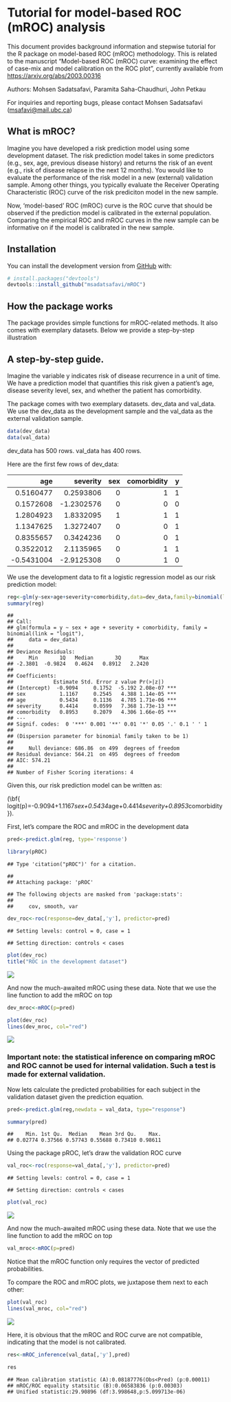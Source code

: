Tutorial for model-based ROC (mROC) analysis
================

This document provides background information and stepwise tutorial for
the R package on model-based ROC (mROC) methodology. This is related to
the manuscript “Model-based ROC (mROC) curve: examining the effect of
case-mix and model calibration on the ROC plot”, currently available
from <https://arxiv.org/abs/2003.00316>

Authors: Mohsen Sadatsafavi, Paramita Saha-Chaudhuri, John Petkau

For inquiries and reporting bugs, please contact Mohsen Sadatsafavi
(<msafavi@mail.ubc.ca>)

## What is mROC?

Imagine you have developed a risk prediction model using some
development dataset. The risk prediction model takes in some predictors
(e.g., sex, age, previous disease history) and returns the risk of an
event (e.g., risk of disease relapse in the next 12 months). You would
like to evaluate the performance of the risk model in a new (external)
validation sample. Among other things, you typically evaluate the
Receiver Operating Characteristic (ROC) curve of the risk prediciton
model in the new sample.

Now, ‘model-based’ ROC (mROC) curve is the ROC curve that should be
observed if the prediction model is calibrated in the external
population. Comparing the empirical ROC and mROC curves in the new
sample can be informative on if the model is calibrated in the new
sample.

## Installation

You can install the development version from
[GitHub](https://github.com/) with:

``` r
# install.packages("devtools")
devtools::install_github("msadatsafavi/mROC")
```

## How the package works

The package provides simple functions for mROC-related methods. It also
comes with exemplary datasets. Below we provide a step-by-step
illustration

## A step-by-step guide.

Imagine the variable y indicates risk of disease recurrence in a unit of
time. We have a prediction model that quantifies this risk given a
patient’s age, disease severity level, sex, and whether the patient has
comorbidity.

The package comes with two exemplary datasets. dev\_data and val\_data.
We use the dev\_data as the development sample and the val\_data as the
external validation sample.

``` r
data(dev_data)
data(val_data)
```

dev\_data has 500 rows. val\_data has 400 rows.

Here are the first few rows of dev\_data:

|         age |    severity | sex | comorbidity | y |
| ----------: | ----------: | --: | ----------: | -: |
|   0.5160477 |   0.2593806 |   0 |           1 | 1 |
|   0.1572608 | \-1.2302576 |   0 |           0 | 0 |
|   1.2804923 |   1.8332095 |   1 |           1 | 1 |
|   1.1347625 |   1.3272407 |   0 |           0 | 1 |
|   0.8355657 |   0.3424236 |   0 |           0 | 1 |
|   0.3522012 |   2.1135965 |   0 |           1 | 1 |
| \-0.5431004 | \-2.9125308 |   0 |           1 | 0 |

We use the development data to fit a logistic regression model as our
risk prediction model:

``` r
reg<-glm(y~sex+age+severity+comorbidity,data=dev_data,family=binomial(link="logit"))
summary(reg)
```

    ## 
    ## Call:
    ## glm(formula = y ~ sex + age + severity + comorbidity, family = binomial(link = "logit"), 
    ##     data = dev_data)
    ## 
    ## Deviance Residuals: 
    ##     Min       1Q   Median       3Q      Max  
    ## -2.3801  -0.9824   0.4624   0.8912   2.2420  
    ## 
    ## Coefficients:
    ##             Estimate Std. Error z value Pr(>|z|)    
    ## (Intercept)  -0.9094     0.1752  -5.192 2.08e-07 ***
    ## sex           1.1167     0.2545   4.388 1.14e-05 ***
    ## age           0.5434     0.1136   4.785 1.71e-06 ***
    ## severity      0.4414     0.0599   7.368 1.73e-13 ***
    ## comorbidity   0.8953     0.2079   4.306 1.66e-05 ***
    ## ---
    ## Signif. codes:  0 '***' 0.001 '**' 0.01 '*' 0.05 '.' 0.1 ' ' 1
    ## 
    ## (Dispersion parameter for binomial family taken to be 1)
    ## 
    ##     Null deviance: 686.86  on 499  degrees of freedom
    ## Residual deviance: 564.21  on 495  degrees of freedom
    ## AIC: 574.21
    ## 
    ## Number of Fisher Scoring iterations: 4

Given this, our risk prediction model can be written as:

\(\bf{ logit(p)=-0.9094+1.1167*sex+0.5434*age+0.4414*severity+0.8953*comorbidity}\).

First, let’s compare the ROC and mROC in the development data

``` r
pred<-predict.glm(reg, type='response')

library(pROC)
```

    ## Type 'citation("pROC")' for a citation.

    ## 
    ## Attaching package: 'pROC'

    ## The following objects are masked from 'package:stats':
    ## 
    ##     cov, smooth, var

``` r
dev_roc<-roc(response=dev_data[,'y'], predictor=pred)
```

    ## Setting levels: control = 0, case = 1

    ## Setting direction: controls < cases

``` r
plot(dev_roc)
title("ROC in the development dataset")
```

![](README_files/figure-gfm/unnamed-chunk-5-1.png)<!-- -->

And now the much-awaited mROC using these data. Note that we use the
line function to add the mROC on top

``` r
dev_mroc<-mROC(p=pred)
```

``` r
plot(dev_roc)
lines(dev_mroc, col="red")
```

![](README_files/figure-gfm/unnamed-chunk-7-1.png)<!-- -->

### Important note: the statistical inference on comparing mROC and ROC cannot be used for internal validation. Such a test is made for external validation.

Now lets calculate the predicted probabilities for each subject in the
validation dataset given the prediction equation.

``` r
pred<-predict.glm(reg,newdata = val_data, type="response")

summary(pred)
```

    ##    Min. 1st Qu.  Median    Mean 3rd Qu.    Max. 
    ## 0.02774 0.37566 0.57743 0.55688 0.73410 0.98611

Using the package pROC, let’s draw the validation ROC curve

``` r
val_roc<-roc(response=val_data[,'y'], predictor=pred)
```

    ## Setting levels: control = 0, case = 1

    ## Setting direction: controls < cases

``` r
plot(val_roc)
```

![](README_files/figure-gfm/unnamed-chunk-9-1.png)<!-- -->

And now the much-awaited mROC using these data. Note that we use the
line function to add the mROC on top

``` r
val_mroc<-mROC(p=pred)
```

Notice that the mROC function only requires the vector of predicted
probabilities.

To compare the ROC and mROC plots, we juxtapose them next to each other:

``` r
plot(val_roc)
lines(val_mroc, col="red")
```

![](README_files/figure-gfm/unnamed-chunk-11-1.png)<!-- -->

Here, it is obvious that the mROC and ROC curve are not compatible,
indicating that the model is not calibrated.

``` r
res<-mROC_inference(val_data[,'y'],pred)

res
```

    ## Mean calibration statistic (A):0.08187776(Obs<Pred) (p:0.00011)
    ## mROC/ROC equality statsitic (B):0.06583836 (p:0.00303)
    ## Unified statistic:29.90896 (df:3.998648,p:5.099713e-06)
